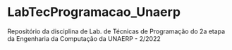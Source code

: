 # LabTecProgramacao_Unaerp
Repositório da disciplina de Lab. de Técnicas de Programação do 2a etapa da Engenharia da Computação da UNAERP - 2/2022
